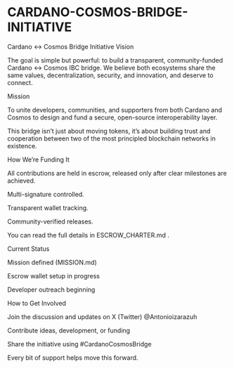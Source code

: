# CARDANO-COSMOS-BRIDGE-INITIATIVE
Cardano ↔ Cosmos Bridge Initiative
 Vision

The goal is simple but powerful: to build a transparent, community-funded Cardano ↔ Cosmos IBC bridge.
We believe both ecosystems share the same values,  decentralization, security, and innovation,  and deserve to connect.

 Mission

To unite developers, communities, and supporters from both Cardano and Cosmos to design and fund a secure, open-source interoperability layer.

This bridge isn’t just about moving tokens,  it’s about building trust and cooperation between two of the most principled blockchain networks in existence.

 How We’re Funding It

All contributions are held in escrow, released only after clear milestones are achieved.

Multi-signature controlled.

Transparent wallet tracking.

Community-verified releases.

You can read the full details in ESCROW_CHARTER.md
.

 Current Status

Mission defined (MISSION.md)

 Escrow wallet setup in progress

 Developer outreach beginning

 How to Get Involved

Join the discussion and updates on X (Twitter) @Antonioizarazuh

Contribute ideas, development, or funding

Share the initiative using #CardanoCosmosBridge

Every bit of support helps move this forward.
